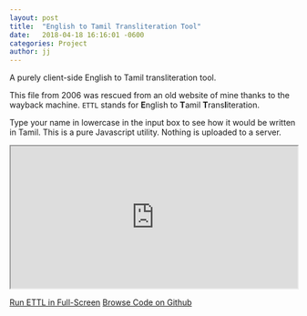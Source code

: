 ```yaml
---
layout: post
title:  "English to Tamil Transliteration Tool"
date:   2018-04-18 16:16:01 -0600
categories: Project
author: jj
---
```


A purely client-side English to Tamil transliteration tool.

<!-- more -->

This file from 2006 was rescued from an old website of mine thanks to the wayback machine. `ETTL` stands for **E**nglish to **T**amil **T**rans**l**iteration.

Type your name in lowercase in the input box to see how it would be written in Tamil. This is a pure Javascript utility. Nothing is uploaded to a server.


<iframe style="width: 100%; height: 250px; background-color: white;" src="https://alterlife.github.io/ETTL/index.html"></iframe>


[Run ETTL in Full-Screen](https://alterlife.github.io/ETTL/index.html) [Browse Code on Github](https://github.com/alterlife/ETTL) 